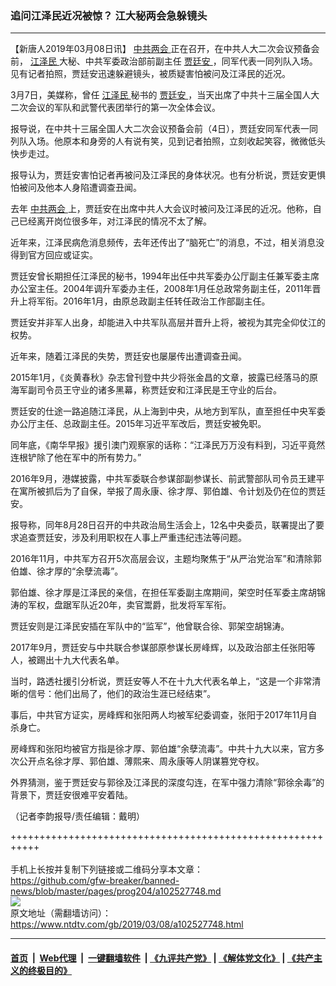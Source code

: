 ### 追问江泽民近况被惊？ 江大秘两会急躲镜头
------------------------

<div class="post_content" itemprop="articleBody">
 <p>
  【新唐人2019年03月08日讯】
  <a href="https://www.ntdtv.com/gb/中共两会.htm">
   中共两会
  </a>
  正在召开，在中共人大二次会议预备会前，
  <a href="https://www.ntdtv.com/gb/江泽民.htm">
   江泽民
  </a>
  大秘、中共军委政治部前副主任
  <a href="https://www.ntdtv.com/gb/贾廷安.htm">
   贾廷安
  </a>
  ，同军代表一同列队入场。见有记者拍照，贾廷安迅速躲避镜头，被质疑害怕被问及江泽民的近况。
 </p>
 <p>
  3月7日，美媒称，曾任
  <a href="https://www.ntdtv.com/gb/江泽民.htm">
   江泽民
  </a>
  秘书的
  <a href="https://www.ntdtv.com/gb/贾廷安.htm">
   贾廷安
  </a>
  ，当天出席了中共十三届全国人大二次会议的军队和武警代表团举行的第一次全体会议。
 </p>
 <p>
  报导说，在中共十三届全国人大二次会议预备会前（4日），贾廷安同军代表一同列队入场。他原本和身旁的人有说有笑，见到记者拍照，立刻收起笑容，微微低头快步走过。
 </p>
 <p>
  报导认为，贾廷安害怕记者再被问及江泽民的身体状况。也有分析说，贾廷安更惧怕被问及他本人身陷遭调查丑闻。
 </p>
 <p>
  去年
  <a href="https://www.ntdtv.com/gb/中共两会.htm">
   中共两会
  </a>
  上，贾廷安在出席中共人大会议时被问及江泽民的近况。他称，自己已经离开岗位很多年，对江泽民的情况不太了解。
 </p>
 <p>
  近年来，江泽民病危消息频传，去年还传出了“脑死亡”的消息，不过，相关消息没得到官方回应或证实。
 </p>
 <p>
  贾廷安曾长期担任江泽民的秘书，1994年出任中共军委办公厅副主任兼军委主席办公室主任。2004年调升军委办主任，2008年1月任总政常务副主任，2011年晋升上将军衔。2016年1月，由原总政副主任转任政治工作部副主任。
 </p>
 <p>
  贾廷安并非军人出身，却能进入中共军队高层并晋升上将，被视为其完全仰仗江的权势。
 </p>
 <p>
  近年来，随着江泽民的失势，贾廷安也屡屡传出遭调查丑闻。
 </p>
 <p>
  2015年1月，《炎黄春秋》杂志曾刊登中共少将张金昌的文章，披露已经落马的原海军副司令员王守业的诸多黑幕，称贾廷安和江泽民是王守业的后台。
 </p>
 <p>
  贾廷安的仕途一路追随江泽民，从上海到中央，从地方到军队，直至担任中央军委办公厅主任、总政副主任。2015年习近平军改后，贾廷安被免职。
 </p>
 <p>
  同年底，《南华早报》援引澳门观察家的话称：“江泽民万万没有料到，习近平竟然连根铲除了他在军中的所有势力。”
 </p>
 <p>
  2016年9月，港媒披露，中共军委联合参谋部副参谋长、前武警部队司令员王建平在寓所被抓后为了自保，举报了周永康、徐才厚、郭伯雄、令计划及仍在位的贾廷安。
 </p>
 <p>
  报导称，同年8月28日召开的中共政治局生活会上，12名中央委员，联署提出了要求追查贾廷安，涉及利用职权在人事上严重违纪违法等问题。
 </p>
 <p>
  2016年11月，中共军方召开5次高层会议，主题均聚焦于“从严治党治军”和清除郭伯雄、徐才厚的“余孽流毒”。
 </p>
 <p>
  郭伯雄、徐才厚是江泽民的亲信，在担任军委副主席期间，架空时任军委主席胡锦涛的军权，盘踞军队近20年，卖官鬻爵，批发将军军衔。
 </p>
 <p>
  贾廷安则是江泽民安插在军队中的“监军”，他曾联合徐、郭架空胡锦涛。
 </p>
 <p>
  2017年9月，贾廷安与中共联合参谋部原参谋长房峰辉，以及政治部主任张阳等人，被踢出十九大代表名单。
 </p>
 <p>
  当时，路透社援引分析说，贾廷安等人不在十九大代表名单上，“这是一个非常清晰的信号：他们出局了，他们的政治生涯已经结束”。
 </p>
 <p>
  事后，中共官方证实，房峰辉和张阳两人均被军纪委调查，张阳于2017年11月自杀身亡。
 </p>
 <p>
  房峰辉和张阳均被官方指是徐才厚、郭伯雄“余孽流毒”。中共十九大以来，官方多次公开点名徐才厚、郭伯雄、薄熙来、周永康等人阴谋篡党夺权。
 </p>
 <p>
  外界猜测，鉴于贾廷安与郭徐及江泽民的深度勾连，在军中强力清除“郭徐余毒”的背景下，贾廷安很难平安着陆。
 </p>
 <p>
  （记者李韵报导/责任编辑：戴明）
 </p>
 <div class="single_ad">
 </div>
</div>

+++++++++++++++++++++++++++++++++++++++++++++++++++++++++++<br/><br/>
手机上长按并复制下列链接或二维码分享本文章：<br/>
https://github.com/gfw-breaker/banned-news/blob/master/pages/prog204/a102527748.md <br/>
<a href='https://github.com/gfw-breaker/banned-news/blob/master/pages/prog204/a102527748.md'><img src='https://github.com/gfw-breaker/banned-news/blob/master/pages/prog204/a102527748.md.png'/></a> <br/>
原文地址（需翻墙访问）：https://www.ntdtv.com/gb/2019/03/08/a102527748.html


------------------------
#### [首页](https://github.com/gfw-breaker/banned-news/blob/master/README.md) &nbsp;|&nbsp; [Web代理](https://github.com/labour-camp/helloworld) &nbsp;|&nbsp; [一键翻墙软件](https://github.com/gfw-breaker/nogfw/blob/master/README.md) &nbsp;| [《九评共产党》](https://github.com/gfw-breaker/9ping.md/blob/master/README.md#九评之一评共产党是什么) | [《解体党文化》](https://github.com/gfw-breaker/jtdwh.md/blob/master/README.md) | [《共产主义的终极目的》](https://github.com/gfw-breaker/gczydzjmd.md/blob/master/README.md)


